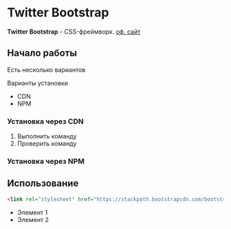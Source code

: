 # Twitter Bootstrap
**Twitter Bootstrap** - CSS-фреймворк. [оф. сайт](https://getbootstrap.com)

## Начало работы
Есть несколько вариантов 

Варианты установки
* CDN
* NPM

### Установка через CDN
1. Выполнить команду
2. Проверить команду


### Установка через NPM

## Использование
```html
<link rel="stylesheet" href="https://stackpath.bootstrapcdn.com/bootstrap/4.1.3/css/bootstrap.min.css" integrity="sha284-MCw98/SFnGE8fJT3GXwEOngsV7Zt27NXFoaoApmYm81iuXoPkF0JwJ8ERdknLPMO" crossorigin="anonymous">
```


* Элемент 1
* Элемент 2

